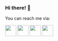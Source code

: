 ### Hi there! 👋

You can reach me via:

[<img src="https://www.freeiconspng.com/download/39526" width="36">](https://saeedshakuri.github.io/SaeedShakuri.gitup.io/)
[<img src="https://example.com/email.png" width="36">](mailto:youremail@example.com)
[<img src="https://example.com/linkedin.png" width="36">](https://www.linkedin.com/in/saeed-shakuri/)
[<img src="https://example.com/researchgate.png" width="36">](https://www.researchgate.net/profile/Saeed-Shakuri-2)
